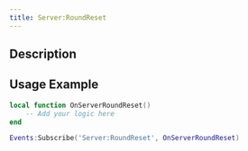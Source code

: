 ```yaml
---
title: Server:RoundReset
---
```

## Description

## Usage Example

``` lua
local function OnServerRoundReset()
    -- Add your logic here
end

Events:Subscribe('Server:RoundReset', OnServerRoundReset)
```
